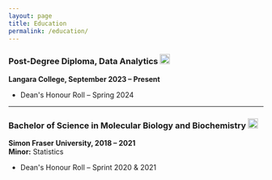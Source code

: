 ```yaml
---
layout: page
title: Education
permalink: /education/
---
```


### Post-Degree Diploma, Data Analytics <img src="https://cdn-icons-png.freepik.com/256/1643/1643996.png?semt=ais_hybrid" alt="Data Icon" width="20" height="20"> 
**Langara College, September 2023 – Present**  
- Dean's Honour Roll – Spring 2024

---

### Bachelor of Science in Molecular Biology and Biochemistry <img src="https://cdn-icons-png.flaticon.com/512/5784/5784258.png" alt="LifeSciences Icon" width="20" height="20"> 
**Simon Fraser University, 2018 – 2021**  
**Minor:** Statistics
- Dean's Honour Roll – Sprint 2020 & 2021

